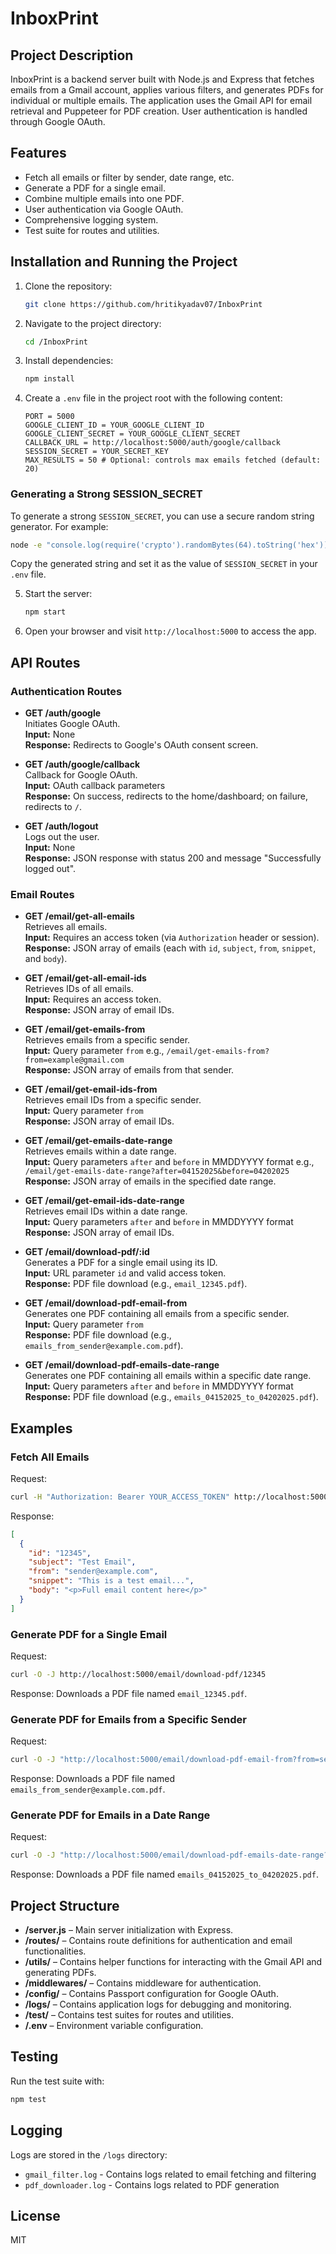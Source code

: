 # InboxPrint

## Project Description
InboxPrint is a backend server built with Node.js and Express that fetches emails from a Gmail account, applies various filters, and generates PDFs for individual or multiple emails. The application uses the Gmail API for email retrieval and Puppeteer for PDF creation. User authentication is handled through Google OAuth.

## Features
- Fetch all emails or filter by sender, date range, etc.
- Generate a PDF for a single email.
- Combine multiple emails into one PDF.
- User authentication via Google OAuth.
- Comprehensive logging system.
- Test suite for routes and utilities.

## Installation and Running the Project
1. Clone the repository:
   ```bash
   git clone https://github.com/hritikyadav07/InboxPrint
   ```
2. Navigate to the project directory:
   ```bash
   cd /InboxPrint
   ```
3. Install dependencies:
   ```bash
   npm install
   ```
4. Create a `.env` file in the project root with the following content:
   ```properties
   PORT = 5000
   GOOGLE_CLIENT_ID = YOUR_GOOGLE_CLIENT_ID
   GOOGLE_CLIENT_SECRET = YOUR_GOOGLE_CLIENT_SECRET
   CALLBACK_URL = http://localhost:5000/auth/google/callback
   SESSION_SECRET = YOUR_SECRET_KEY
   MAX_RESULTS = 50 # Optional: controls max emails fetched (default: 20)
   ```
   
### Generating a Strong SESSION_SECRET
To generate a strong `SESSION_SECRET`, you can use a secure random string generator. For example:

```bash
node -e "console.log(require('crypto').randomBytes(64).toString('hex'))"
```

Copy the generated string and set it as the value of `SESSION_SECRET` in your `.env` file.

5. Start the server:
   ```bash
   npm start
   ```
6. Open your browser and visit `http://localhost:5000` to access the app.

## API Routes

### Authentication Routes
- **GET /auth/google**  
  Initiates Google OAuth.  
  **Input:** None  
  **Response:** Redirects to Google's OAuth consent screen.

- **GET /auth/google/callback**  
  Callback for Google OAuth.  
  **Input:** OAuth callback parameters  
  **Response:** On success, redirects to the home/dashboard; on failure, redirects to `/`.

- **GET /auth/logout**  
  Logs out the user.  
  **Input:** None  
  **Response:** JSON response with status 200 and message "Successfully logged out".

### Email Routes
- **GET /email/get-all-emails**  
  Retrieves all emails.  
  **Input:** Requires an access token (via `Authorization` header or session).  
  **Response:** JSON array of emails (each with `id`, `subject`, `from`, `snippet`, and `body`).

- **GET /email/get-all-email-ids**  
  Retrieves IDs of all emails.  
  **Input:** Requires an access token.  
  **Response:** JSON array of email IDs.

- **GET /email/get-emails-from**  
  Retrieves emails from a specific sender.  
  **Input:** Query parameter `from` e.g., `/email/get-emails-from?from=example@gmail.com`  
  **Response:** JSON array of emails from that sender.

- **GET /email/get-email-ids-from**  
  Retrieves email IDs from a specific sender.  
  **Input:** Query parameter `from`  
  **Response:** JSON array of email IDs.

- **GET /email/get-emails-date-range**  
  Retrieves emails within a date range.  
  **Input:** Query parameters `after` and `before` in MMDDYYYY format e.g., `/email/get-emails-date-range?after=04152025&before=04202025`  
  **Response:** JSON array of emails in the specified date range.

- **GET /email/get-email-ids-date-range**  
  Retrieves email IDs within a date range.  
  **Input:** Query parameters `after` and `before` in MMDDYYYY format  
  **Response:** JSON array of email IDs.

- **GET /email/download-pdf/:id**  
  Generates a PDF for a single email using its ID.  
  **Input:** URL parameter `id` and valid access token.  
  **Response:** PDF file download (e.g., `email_12345.pdf`).

- **GET /email/download-pdf-email-from**  
  Generates one PDF containing all emails from a specific sender.  
  **Input:** Query parameter `from`  
  **Response:** PDF file download (e.g., `emails_from_sender@example.com.pdf`).

<!-- this route /email/download-pdf-emails-date-range is also not working i am getting zero emails in the pdf-->
- **GET /email/download-pdf-emails-date-range**  
  Generates one PDF containing all emails within a specific date range.  
  **Input:** Query parameters `after` and `before` in MMDDYYYY format  
  **Response:** PDF file download (e.g., `emails_04152025_to_04202025.pdf`).

## Examples

### Fetch All Emails
Request:
```bash
curl -H "Authorization: Bearer YOUR_ACCESS_TOKEN" http://localhost:5000/email/get-all-emails
```
Response:
```json
[
  {
    "id": "12345",
    "subject": "Test Email",
    "from": "sender@example.com",
    "snippet": "This is a test email...",
    "body": "<p>Full email content here</p>"
  }
]
```

### Generate PDF for a Single Email
Request:
```bash
curl -O -J http://localhost:5000/email/download-pdf/12345
```
Response:
Downloads a PDF file named `email_12345.pdf`.

### Generate PDF for Emails from a Specific Sender
Request:
```bash
curl -O -J "http://localhost:5000/email/download-pdf-email-from?from=sender@example.com"
```
Response:
Downloads a PDF file named `emails_from_sender@example.com.pdf`.

### Generate PDF for Emails in a Date Range
Request:
```bash
curl -O -J "http://localhost:5000/email/download-pdf-emails-date-range?after=04152025&before=04202025"
```
Response:
Downloads a PDF file named `emails_04152025_to_04202025.pdf`.

## Project Structure
- **/server.js** – Main server initialization with Express.
- **/routes/** – Contains route definitions for authentication and email functionalities.
- **/utils/** – Contains helper functions for interacting with the Gmail API and generating PDFs.
- **/middlewares/** – Contains middleware for authentication.
- **/config/** – Contains Passport configuration for Google OAuth.
- **/logs/** – Contains application logs for debugging and monitoring.
- **/test/** – Contains test suites for routes and utilities.
- **/.env** – Environment variable configuration.

## Testing
Run the test suite with:
```bash
npm test
```

## Logging
Logs are stored in the `/logs` directory:
- `gmail_filter.log` - Contains logs related to email fetching and filtering
- `pdf_downloader.log` - Contains logs related to PDF generation

## License
MIT

